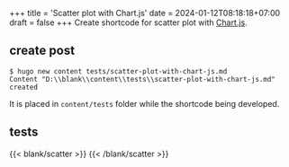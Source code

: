 +++
title = 'Scatter plot with Chart.js'
date = 2024-01-12T08:18:18+07:00
draft = false
+++
Create shortcode for scatter plot with [Chart.js](https://www.chartjs.org/).


## create post
```
$ hugo new content tests/scatter-plot-with-chart-js.md
Content "D:\\blank\\content\\tests\\scatter-plot-with-chart-js.md" created
```

It is placed in `content/tests` folder while the shortcode being developed.


## tests
{{< blank/scatter  >}}
{{< /blank/scatter >}}

